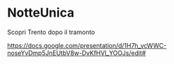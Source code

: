 # NotteUnica
Scopri Trento dopo il tramonto

https://docs.google.com/presentation/d/1H7h_vcWWC-noseYvDmp5JnEUtbV8w-DvKfHVl_YOOJs/edit#
